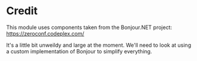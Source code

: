 ﻿# Credit

This module uses components taken from the Bonjour.NET project: https://zeroconf.codeplex.com/

It's a little bit unweildy and large at the moment. We'll need to look at using a custom implementation of Bonjour to simplify everything.